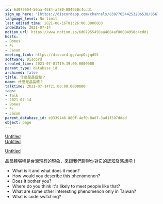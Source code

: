 ```yaml
---
id: 6d079554-50aa-4684-af80-084950c4cdd1
sign_up_here: '[https://discordapp.com/channels/830770544253206538/856770166356049960/860141754656620575](https://discordapp.com/channels/830770544253206538/856770166356049960/860141754656620575)'
language_level: No limit
last_edited_time: 2021-08-16T01:26:00.0000000
indexDate: 2021-07-14
notion_url: https://www.notion.so/6d07955450aa4684af80084950c4cdd1
hosts:
- Bones
- Pi
- Jason
meeting_link: https://discord.gg/wvpQcjqdSS
software: Discord
created_time: 2021-07-01T19:39:00.0000000
parent_type: database_id
archived: false
title: 什麼是晶晶體？
name: 什麼是晶晶體？
talktime: 2021-07-14T21:00:00.0000000
tags:
- Talk
- 2021-07-14
- Bones
- Pi
- Jason
parent_database_id: e9339446-880f-4ef0-8ad7-8ad1f507dded
object: page
---
```



[Untitled](https://www.notion.so/60226399bd024bf4bf588586f8013a21)   
[Untitled](https://www.notion.so/cb083fc4f0b7459aa5afe1900ef25a1f)   

[Untitled](https://www.notion.so/482e61b02b9c4456b2b4fe86bb7544c6)   




晶晶體堪稱是台灣現有的現象，來跟我們聊聊你對它的認知及感想吧！

   - What is it and what does it mean?
   - How would you describe this phenomenon?
   - Does it bother you?
   - Where do you think it's likely to meet people like that?
   - What are some other interesting phenomenon only in Taiwan?
   - What is code switching?



